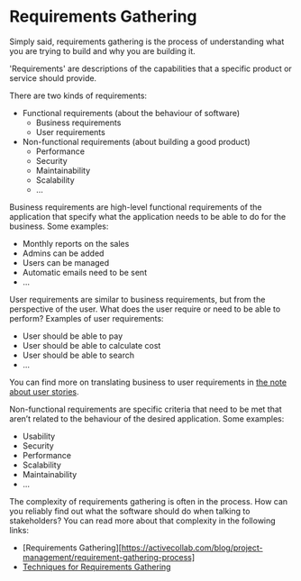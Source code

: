 # Requirements Gathering

Simply said, requirements gathering is the process of understanding what you are trying to build and why you are building it.

'Requirements' are descriptions of the capabilities that a specific product or service should provide.

There are two kinds of requirements:

* Functional requirements (about the behaviour of software)
    * Business requirements
    * User requirements
* Non-functional requirements (about building a good product)
    * Performance
    * Security
    * Maintainability
    * Scalability
    * …

Business requirements are high-level functional requirements of the application that specify what the application needs to be able to do for the business. Some examples:

* Monthly reports on the sales
* Admins can be added
* Users can be managed
* Automatic emails need to be sent
* …

User requirements are similar to business requirements, but from the perspective of the user. What does the user require or need to be able to perform? Examples of user requirements:

* User should be able to pay
* User should be able to calculate cost
* User should be able to search
* …

You can find more on translating business to user requirements in [the note about user stories](./3%20-%20writing%20user%20stories.md).

Non-functional requirements are specific criteria that need to be met that aren’t related to the behaviour of the desired application. Some examples:

* Usability
* Security
* Performance
* Scalability
* Maintainability
* …

The complexity of requirements gathering is often in the process. How can you reliably find out what the software should do when talking to stakeholders? You can read more about that complexity in the following links:

* [Requirements Gathering][https://activecollab.com/blog/project-management/requirement-gathering-process]
* [Techniques for Requirements Gathering](https://www.jamasoftware.com/requirements-management-guide/requirements-gathering-and-management-processes/11-requirements-gathering-techniques-for-agile-product-teams/)